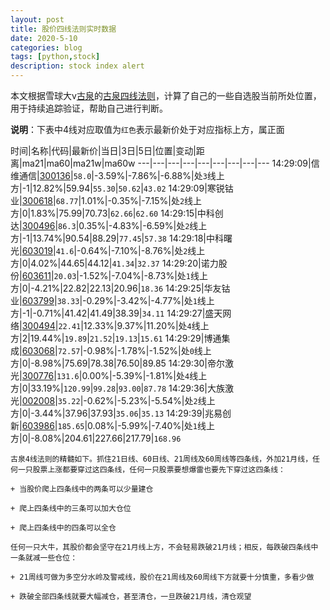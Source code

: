 ```yaml
---
layout: post
title: 股价四线法则实时数据
date: 2020-5-10
categories: blog
tags: [python,stock]
description: stock index alert
---
```



本文根据雪球大v[古泉](https://xueqiu.com/u/7148646888)的[古泉四线法则](https://xueqiu.com/7148646888/130498192)，计算了自己的一些自选股当前所处位置，用于持续追踪验证，帮助自己进行判断。

**说明**：下表中4线对应取值为`红色`表示最新价处于对应指标上方，属正面

时间|名称|代码|最新价|当日|3日|5日|位置|变动|距离|ma21|ma60|ma21w|ma60w
---|---|---|---|---|---|---|---|---
14:29:09|信维通信|[300136](https://xueqiu.com/S/SZ300136)|`58.0`|-3.59%|-7.86%|-6.88%|处`3`线上方|-1|12.82%|59.94|`55.30`|`50.62`|`43.02`
14:29:09|寒锐钴业|[300618](https://xueqiu.com/S/SZ300618)|`68.77`|1.01%|-0.35%|-7.15%|处`2`线上方|0|1.83%|75.99|70.73|`62.66`|`62.60`
14:29:15|中科创达|[300496](https://xueqiu.com/S/SZ300496)|`86.3`|0.35%|-4.83%|-6.59%|处`2`线上方|-1|13.74%|90.54|88.29|`77.45`|`57.38`
14:29:18|中科曙光|[603019](https://xueqiu.com/S/SH603019)|`41.6`|-0.64%|-7.10%|-8.76%|处`2`线上方|0|4.02%|44.65|44.12|`41.34`|`32.37`
14:29:20|诺力股份|[603611](https://xueqiu.com/S/SH603611)|`20.03`|-1.52%|-7.04%|-8.73%|处`1`线上方|0|-4.21%|22.82|22.13|20.96|`18.36`
14:29:25|华友钴业|[603799](https://xueqiu.com/S/SH603799)|`38.33`|-0.29%|-3.42%|-4.77%|处`1`线上方|-1|-0.71%|41.42|41.49|38.39|`34.11`
14:29:27|盛天网络|[300494](https://xueqiu.com/S/SZ300494)|`22.41`|12.33%|9.37%|11.20%|处`4`线上方|2|19.44%|`19.89`|`21.52`|`19.13`|`15.61`
14:29:29|博通集成|[603068](https://xueqiu.com/S/SH603068)|`72.57`|-0.98%|-1.78%|-1.52%|处`0`线上方|0|-8.98%|75.69|78.38|76.50|89.85
14:29:30|帝尔激光|[300776](https://xueqiu.com/S/SZ300776)|`131.6`|0.00%|-5.39%|-1.81%|处`4`线上方|0|33.19%|`120.99`|`99.28`|`93.00`|`87.78`
14:29:36|大族激光|[002008](https://xueqiu.com/S/SZ002008)|`35.22`|-0.62%|-5.23%|-5.54%|处`2`线上方|0|-3.44%|37.96|37.93|`35.06`|`35.13`
14:29:39|兆易创新|[603986](https://xueqiu.com/S/SH603986)|`185.65`|0.08%|-5.99%|-7.40%|处`1`线上方|0|-8.08%|204.61|227.66|217.79|`168.96`

```
古泉4线法则的精髓如下。抓住21日线、60日线、21周线及60周线等四条线，外加21月线，任何一只股票上涨都要穿过这四条线，任何一只股票要想爆雷也要先下穿过这四条线：

+ 当股价爬上四条线中的两条可以少量建仓

+ 爬上四条线中的三条可以加大仓位

+ 爬上四条线中的四条可以全仓

任何一只大牛，其股价都会坚守在21月线上方，不会轻易跌破21月线；相反，每跌破四条线中一条就减一些仓位：

+ 21周线可做为多空分水岭及警戒线，股价在21周线及60周线下方就要十分慎重，多看少做

+ 跌破全部四条线就要大幅减仓，甚至清仓，一旦跌破21月线，清仓观望
```